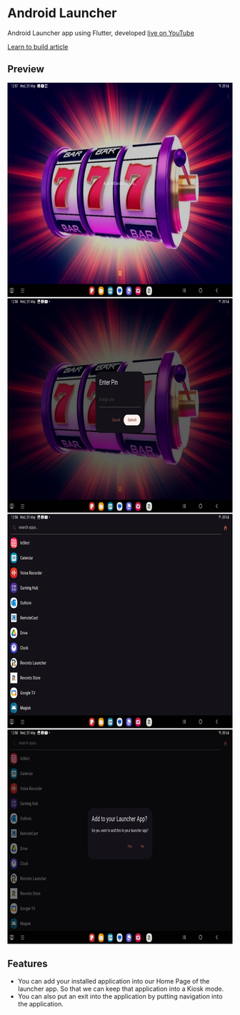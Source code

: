 # Android Launcher
Android Launcher app using Flutter, developed [live on YouTube](https://youtu.be/5QJU3QIBLIw)

[Learn to build article](https://www.appwriters.dev/blog/lets-build-an-android-launcher-application-with-flutter)

## Preview
<img src="screenshots/one.jpg" height="480px" />

<img src="screenshots/two.jpg" height="480px" />

<img src="screenshots/three.jpg" height="480px" />

<img src="screenshots/four.jpg" height="480px" />
 

## Features
- You can add your installed application into our Home Page of the launcher app. So that we can keep that application into a Kiosk mode.
- You can also put an exit into the application by putting navigation into the application.
